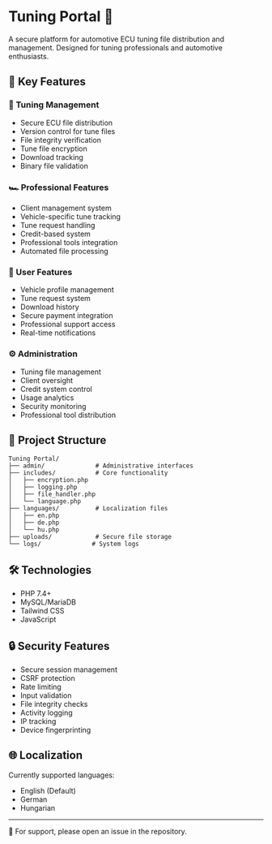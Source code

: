 # Tuning Portal 🚗

A secure platform for automotive ECU tuning file distribution and management. Designed for tuning professionals and automotive enthusiasts.

## 🚀 Key Features

### 🔧 Tuning Management

- Secure ECU file distribution
- Version control for tune files
- File integrity verification
- Tune file encryption
- Download tracking
- Binary file validation

### 🏎️ Professional Features

- Client management system
- Vehicle-specific tune tracking
- Tune request handling
- Credit-based system
- Professional tools integration
- Automated file processing

### 👥 User Features

- Vehicle profile management
- Tune request system
- Download history
- Secure payment integration
- Professional support access
- Real-time notifications

### ⚙️ Administration

- Tuning file management
- Client oversight
- Credit system control
- Usage analytics
- Security monitoring
- Professional tool distribution

## 📂 Project Structure

    Tuning Portal/
    ├── admin/              # Administrative interfaces
    ├── includes/           # Core functionality
    │   ├── encryption.php
    │   ├── logging.php
    │   ├── file_handler.php
    │   └── language.php
    ├── languages/          # Localization files
    │   ├── en.php
    │   ├── de.php
    │   └── hu.php
    ├── uploads/            # Secure file storage
    └── logs/              # System logs

## 🛠️ Technologies

- PHP 7.4+
- MySQL/MariaDB
- Tailwind CSS
- JavaScript

## 🔒 Security Features

- Secure session management
- CSRF protection
- Rate limiting
- Input validation
- File integrity checks
- Activity logging
- IP tracking
- Device fingerprinting

## 🌐 Localization

Currently supported languages:

- English (Default)
- German
- Hungarian

---

📝 For support, please open an issue in the repository.
